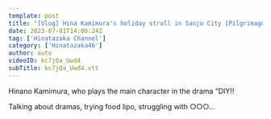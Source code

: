 ```yaml
---
template: post
title: "[Vlog] Hina Kamimura's holiday stroll in Sanjo City [Pilgrimage]"
date: 2023-07-01T14:00:24Z
tag: ['Hinatazaka Channel']
category: ['Hinatazaka46']
author: auto 
videoID: kc7jQa_Uwd4
subTitle: kc7jQa_Uwd4.vtt
---
```

Hinano Kamimura, who plays the main character in the drama “DIY!!

Talking about dramas, trying food lipo, struggling with ○○○...
